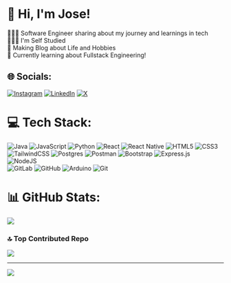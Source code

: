 
# 👋 Hi, I'm Jose!
👩🏻‍💻 Software Engineer sharing about my journey and learnings in tech<br/>
👩🏻‍🎓 I'm Self Studied<br/>
🎨 Making Blog about Life and Hobbies<br/>
💭 Currently learning about Fullstack Engineering!<br/>

## 🌐 Socials:
[![Instagram](https://img.shields.io/badge/Instagram-%23E4405F.svg?logo=Instagram&logoColor=white)](https://instagram.com/josegardaa) [![LinkedIn](https://img.shields.io/badge/LinkedIn-%230077B5.svg?logo=linkedin&logoColor=white)](https://linkedin.com/in/josegarda) [![X](https://img.shields.io/badge/X-black.svg?logo=X&logoColor=white)](https://x.com/@jsgrd8) 

# 💻 Tech Stack:
![Java](https://img.shields.io/badge/java-%23ED8B00.svg?style=for-the-badge&logo=openjdk&logoColor=white)
![JavaScript](https://img.shields.io/badge/javascript-%23323330.svg?style=for-the-badge&logo=javascript&logoColor=%23F7DF1E)
![Python](https://img.shields.io/badge/python-3670A0?style=for-the-badge&logo=python&logoColor=ffdd54)
![React](https://img.shields.io/badge/react-%2320232a.svg?style=for-the-badge&logo=react&logoColor=%2361DAFB)
![React Native](https://img.shields.io/badge/react_native-%2320232a.svg?style=for-the-badge&logo=react&logoColor=%2361DAFB)
![HTML5](https://img.shields.io/badge/html5-%23E34F26.svg?style=for-the-badge&logo=html5&logoColor=white) 
![CSS3](https://img.shields.io/badge/css3-%231572B6.svg?style=for-the-badge&logo=css3&logoColor=white)
![TailwindCSS](https://img.shields.io/badge/tailwindcss-%2338B2AC.svg?style=for-the-badge&logo=tailwind-css&logoColor=white)
![Postgres](https://img.shields.io/badge/postgres-%23316192.svg?style=for-the-badge&logo=postgresql&logoColor=white) 
![Postman](https://img.shields.io/badge/Postman-FF6C37?style=for-the-badge&logo=postman&logoColor=white) 
![Bootstrap](https://img.shields.io/badge/bootstrap-%238511FA.svg?style=for-the-badge&logo=bootstrap&logoColor=white) 
![Express.js](https://img.shields.io/badge/express.js-%23404d59.svg?style=for-the-badge&logo=express&logoColor=%2361DAFB)  
![NodeJS](https://img.shields.io/badge/node.js-6DA55F?style=for-the-badge&logo=node.js&logoColor=white)  
![GitLab](https://img.shields.io/badge/gitlab-%23181717.svg?style=for-the-badge&logo=gitlab&logoColor=white) 
![GitHub](https://img.shields.io/badge/github-%23121011.svg?style=for-the-badge&logo=github&logoColor=white) 
![Arduino](https://img.shields.io/badge/-Arduino-00979D?style=for-the-badge&logo=Arduino&logoColor=white)
![Git](https://img.shields.io/badge/git-%23F05033.svg?style=for-the-badge&logo=git&logoColor=white)
<!--
![Go](https://img.shields.io/badge/go-%2300ADD8.svg?style=for-the-badge&logo=go&logoColor=white) ![Kotlin](https://img.shields.io/badge/kotlin-%237F52FF.svg?style=for-the-badge&logo=kotlin&logoColor=white) ![TypeScript](https://img.shields.io/badge/typescript-%23007ACC.svg?style=for-the-badge&logo=typescript&logoColor=white) 
 ![Ruby](https://img.shields.io/badge/ruby-%23CC342D.svg?style=for-the-badge&logo=ruby&logoColor=white) 
 ![Vue.js](https://img.shields.io/badge/vue.js-%2335495e.svg?style=for-the-badge&logo=vuedotjs&logoColor=%234FC08D) -->
# 📊 GitHub Stats:
<!-- ![](https://github-readme-stats.vercel.app/api?username=Josegrd&theme=dark&hide_border=false&include_all_commits=false&count_private=false)<br/> -->
<!-- ![](https://github-readme-streak-stats.herokuapp.com/?user=Josegrd&theme=dark&hide_border=false)<br/> -->
![](https://github-readme-stats.vercel.app/api/top-langs/?username=Josegrd&theme=dark&hide_border=false&include_all_commits=false&count_private=false&layout=compact)

<!-- ## 🏆 GitHub Trophies -->
<!-- ![](https://github-profile-trophy.vercel.app/?username=Josegrd&theme=onedark&no-frame=false&no-bg=false&margin-w=4) -->

### 🔝 Top Contributed Repo
![](https://github-contributor-stats.vercel.app/api?username=Josegrd&limit=5&theme=merko&combine_all_yearly_contributions=true)

---
[![](https://visitcount.itsvg.in/api?id=Josegrd&icon=6&color=9)](https://visitcount.itsvg.in)

<!-- Proudly created with GPRM ( https://gprm.itsvg.in ) -->
